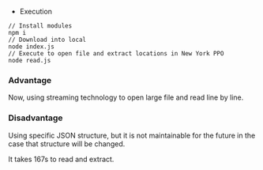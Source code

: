 - Execution

```
// Install modules
npm i
// Download into local
node index.js
// Execute to open file and extract locations in New York PPO
node read.js
```

### Advantage

Now, using streaming technology to open large file and read line by line.

### Disadvantage

Using specific JSON structure, but it is not maintainable for the future in the case that structure will be changed.

It takes 167s to read and extract.
